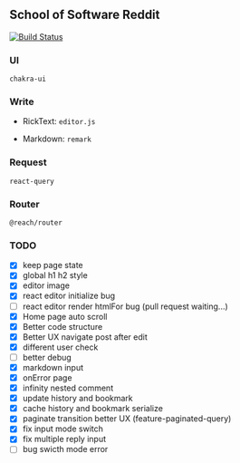## School of Software Reddit

[![Build Status](https://travis-ci.com/jameslahm/ss-reddit.svg?token=zMepxcNDKbRfwzCYs7iz&branch=master)](https://travis-ci.com/jameslahm/ss-reddit)

### UI

`chakra-ui`

### Write

- RickText: `editor.js`

- Markdown: `remark`

### Request

`react-query`

### Router

`@reach/router`

### TODO

- [x] keep page state
- [x] global h1 h2 style
- [x] editor image
- [x] react editor initialize bug
- [ ] react editor render htmlFor bug (pull request waiting...)
- [x] Home page auto scroll
- [x] Better code structure
- [x] Better UX navigate post after edit
- [x] different user check
- [ ] better debug
- [x] markdown input
- [x] onError page
- [x] infinity nested comment
- [x] update history and bookmark
- [x] cache history and bookmark serialize
- [x] paginate transition better UX (feature-paginated-query)
- [x] fix input mode switch
- [x] fix multiple reply input
- [ ] bug swicth mode error